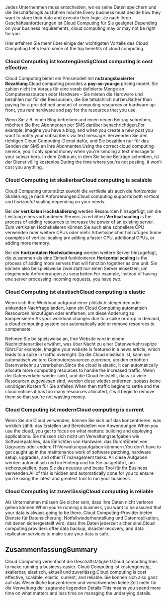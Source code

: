 <span data-ttu-id="6b262-101">Jedes Unternehmen muss entscheiden, wo es seine Daten speichern und die Geschäftslogik ausführen möchte.</span><span class="sxs-lookup"><span data-stu-id="6b262-101">Every business must decide how they want to store their data and execute their logic.</span></span> <span data-ttu-id="6b262-102">Je nach Ihren Geschäftsanforderungen ist Cloud Computing für Sie geeignet.</span><span class="sxs-lookup"><span data-stu-id="6b262-102">Depending on your business requirements, cloud computing may or may not be right for you.</span></span>

<span data-ttu-id="6b262-103">Hier erfahren Sie mehr über einige der wichtigsten Vorteile des Cloud Computing.</span><span class="sxs-lookup"><span data-stu-id="6b262-103">Let's learn some of the top benefits of cloud computing.</span></span>

### <a name="cloud-computing-is-cost-effective"></a><span data-ttu-id="6b262-104">Cloud Computing ist kostengünstig</span><span class="sxs-lookup"><span data-stu-id="6b262-104">Cloud computing is cost effective</span></span>

<span data-ttu-id="6b262-105">Cloud Computing bietet ein Preismodell mit **nutzungsbasierter Bezahlung**.</span><span class="sxs-lookup"><span data-stu-id="6b262-105">Cloud computing provides a **pay-as-you-go** pricing model.</span></span> <span data-ttu-id="6b262-106">Sie zahlen nicht im Voraus für eine vorab definierte Menge an Computeressourcen oder Hardware – Sie mieten die Hardware und bezahlen nur für die Ressourcen, die Sie tatsächlich nutzen.</span><span class="sxs-lookup"><span data-stu-id="6b262-106">Rather than paying for a pre-defined amount of computing resources or hardware up-front, you rent hardware and pay for the resources that you use.</span></span>

<span data-ttu-id="6b262-107">Wenn Sie z.B. einen Blog betreiben und einen neuen Beitrag schreiben, möchten Sie Ihre Abonnenten per SMS darüber benachrichtigen.</span><span class="sxs-lookup"><span data-stu-id="6b262-107">For example, imagine you have a blog, and when you create a new post you want to notify your subscribers via text message.</span></span> <span data-ttu-id="6b262-108">Verwenden Sie den richtigen Cloud Computing-Dienst dafür, und Sie bezahlen nur für das Senden der SMS an Ihre Abonnenten.</span><span class="sxs-lookup"><span data-stu-id="6b262-108">Using the correct cloud computing service, you'll only spend money when you're sending a text message to your subscribers.</span></span> <span data-ttu-id="6b262-109">In dem Zeitraum, in dem Sie keine Beiträge schreiben, ist der Dienst völlig kostenlos.</span><span class="sxs-lookup"><span data-stu-id="6b262-109">During the time where you're not posting, it won’t cost you anything.</span></span>

### <a name="cloud-computing-is-scalable"></a><span data-ttu-id="6b262-110">Cloud Computing ist skalierbar</span><span class="sxs-lookup"><span data-stu-id="6b262-110">Cloud computing is scalable</span></span>

<span data-ttu-id="6b262-111">Cloud Computing unterstützt sowohl die _vertikale_ als auch die _horizontale_ Skalierung, je nach Anforderungen.</span><span class="sxs-lookup"><span data-stu-id="6b262-111">Cloud computing supports both _vertical_ and _horizontal_ scaling depending on your needs.</span></span>

<span data-ttu-id="6b262-112">Bei der **vertikalen Hochskalierung** werden Ressourcen hinzugefügt, um die Leistung eines vorhandenen Servers zu erhöhen.</span><span class="sxs-lookup"><span data-stu-id="6b262-112">**Vertical scaling** is the process of adding resources to increase the power of an existing server.</span></span> <span data-ttu-id="6b262-113">Zum vertikalen Hochskalieren können Sie auch eine schnellere CPU verwenden oder weitere CPUs oder mehr Arbeitsspeicher hinzufügen.</span><span class="sxs-lookup"><span data-stu-id="6b262-113">Some examples of vertical scaling are adding a faster CPU, additional CPUs, or adding more memory.</span></span>

<span data-ttu-id="6b262-114">Bei der **horizontalen Hochskalierung** werden weitere Server hinzugefügt, die zusammen als eine Einheit funktionieren.</span><span class="sxs-lookup"><span data-stu-id="6b262-114">**Horizontal scaling** is the process of adding more servers that will function together as one unit.</span></span> <span data-ttu-id="6b262-115">Sie können also beispielsweise zwei statt nur einen Server einsetzen, um eingehende Anforderungen zu verarbeiten.</span><span class="sxs-lookup"><span data-stu-id="6b262-115">For example, instead of having one server processing incoming requests, you have two.</span></span>

### <a name="cloud-computing-is-elastic"></a><span data-ttu-id="6b262-116">Cloud Computing ist elastisch</span><span class="sxs-lookup"><span data-stu-id="6b262-116">Cloud computing is elastic</span></span>

<span data-ttu-id="6b262-117">Wenn sich Ihre Workload aufgrund einer plötzlich steigenden oder sinkenden Nachfrage ändert, kann ein Cloud Computing automatisch Ressourcen hinzufügen oder entfernen, um diese Änderung zu kompensieren.</span><span class="sxs-lookup"><span data-stu-id="6b262-117">As your workload changes due to a spike or drop in demand, a cloud computing system can automatically add or remove resources to compensate.</span></span>

<span data-ttu-id="6b262-118">Nehmen Sie beispielsweise an, Ihre Website wird in einem Nachrichtenartikel erwähnt, was über Nacht zu einer Datenverkehrsspitze führt.</span><span class="sxs-lookup"><span data-stu-id="6b262-118">For example, imagine your website is featured in a news article, which leads to a spike in traffic overnight.</span></span> <span data-ttu-id="6b262-119">Da die Cloud elastisch ist, kann sie automatisch weitere Computeressourcen zuordnen, um den erhöhten Datenverkehr zu verarbeiten.</span><span class="sxs-lookup"><span data-stu-id="6b262-119">Since the cloud is elastic, it can automatically allocate more computing resources to handle the increased traffic.</span></span> <span data-ttu-id="6b262-120">Wenn der Datenverkehr wieder sinkt, und die Cloud feststellt, dass zu viele Ressourcen zugewiesen sind, werden diese wieder entfernen, sodass keine unnötigen Kosten für Sie anfallen.</span><span class="sxs-lookup"><span data-stu-id="6b262-120">When then traffic begins to settle and the cloud notices it has too many resources allocated, it will begin to remove them so that you're not wasting money.</span></span>

### <a name="cloud-computing-is-current"></a><span data-ttu-id="6b262-121">Cloud Computing ist modern</span><span class="sxs-lookup"><span data-stu-id="6b262-121">Cloud computing is current</span></span>

<span data-ttu-id="6b262-122">Wenn Sie die Cloud verwenden, können Sie sich auf das konzentrieren, was wirklich zählt: das Erstellen und Bereitstellen von Anwendungen.</span><span class="sxs-lookup"><span data-stu-id="6b262-122">When you use the cloud, you get to focus on what matters: building and deploying applications.</span></span> <span data-ttu-id="6b262-123">Sie müssen sich nicht um Verwaltungsaufgaben wie Softwarepatches, das Einrichten von Hardware, das Durchführen von Upgrades oder andere IT-Verwaltungsaufgaben kümmern.</span><span class="sxs-lookup"><span data-stu-id="6b262-123">You don't have to get caught up in the maintenance work of software patching, hardware setup, upgrades, and other IT management tasks.</span></span> <span data-ttu-id="6b262-124">All diese Aufgaben werden automatisch und im Hintergrund für Sie ausgeführt, um sicherzustellen, dass Sie das neueste und beste Tool für Ihr Business verwenden.</span><span class="sxs-lookup"><span data-stu-id="6b262-124">All of this is hidden and automatically done for you to ensure you're using the latest and greatest tool to run your business.</span></span>

### <a name="cloud-computing-is-reliable"></a><span data-ttu-id="6b262-125">Cloud Computing ist zuverlässig</span><span class="sxs-lookup"><span data-stu-id="6b262-125">Cloud computing is reliable</span></span>

<span data-ttu-id="6b262-126">Als Unternehmen müssen Sie sicher sein, dass Ihre Daten nicht verloren gehen können.</span><span class="sxs-lookup"><span data-stu-id="6b262-126">When you're running a business, you want to be assured that your data is always going to be there.</span></span> <span data-ttu-id="6b262-127">Cloud Computing-Provider bieten Dienste für Datensicherung, Notfallwiederherstellung und Datenreplikation, mit denen sichergestellt wird, dass Ihre Daten jederzeit sicher sind.</span><span class="sxs-lookup"><span data-stu-id="6b262-127">Cloud computing providers offer data backup, disaster recovery, and data replication services to make sure your data is safe.</span></span>

## <a name="summary"></a><span data-ttu-id="6b262-128">Zusammenfassung</span><span class="sxs-lookup"><span data-stu-id="6b262-128">Summary</span></span>

<span data-ttu-id="6b262-129">Cloud Computing vereinfacht die Geschäftstätigkeit.</span><span class="sxs-lookup"><span data-stu-id="6b262-129">Cloud computing tries to make running a business easier.</span></span> <span data-ttu-id="6b262-130">Cloud Computing ist kostengünstig, skalierbar, elastisch, aktuell und zuverlässig.</span><span class="sxs-lookup"><span data-stu-id="6b262-130">Cloud computing is cost effective, scalable, elastic, current, and reliable.</span></span> <span data-ttu-id="6b262-131">Sie können sich also ganz auf das Wesentliche konzentrieren und verschwenden keine Zeit mehr für die Verwaltung der zugrunde liegenden Details.</span><span class="sxs-lookup"><span data-stu-id="6b262-131">This means you spend more time on what matters and less time on managing the underlying details.</span></span>



